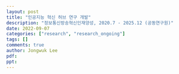 ```yaml
---
layout: post
title: "인공지능 혁신 허브 연구 개발"
description: "정보통신방송혁신인재양성, 2020.7 - 2025.12 (공동연구원)"
date: 2022-09-07
categories: ["research", "research_ongoing"]
tags: []
comments: true
author: Jongwuk Lee
pdf:
ppt:
---
```

